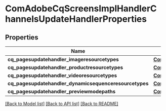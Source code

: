 # ComAdobeCqScreensImplHandlerChannelsUpdateHandlerProperties

## Properties
Name | Type | Description | Notes
------------ | ------------- | ------------- | -------------
**cq_pagesupdatehandler_imageresourcetypes** | [**ConfigNodePropertyArray**](ConfigNodePropertyArray.md) |  | [optional] 
**cq_pagesupdatehandler_productresourcetypes** | [**ConfigNodePropertyArray**](ConfigNodePropertyArray.md) |  | [optional] 
**cq_pagesupdatehandler_videoresourcetypes** | [**ConfigNodePropertyArray**](ConfigNodePropertyArray.md) |  | [optional] 
**cq_pagesupdatehandler_dynamicsequenceresourcetypes** | [**ConfigNodePropertyArray**](ConfigNodePropertyArray.md) |  | [optional] 
**cq_pagesupdatehandler_previewmodepaths** | [**ConfigNodePropertyArray**](ConfigNodePropertyArray.md) |  | [optional] 

[[Back to Model list]](../README.md#documentation-for-models) [[Back to API list]](../README.md#documentation-for-api-endpoints) [[Back to README]](../README.md)


